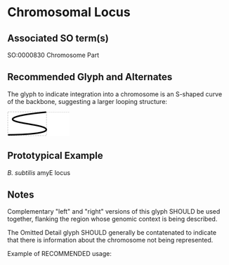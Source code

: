 # Chromosomal Locus

## Associated SO term(s)

SO:0000830 Chromosome Part

## Recommended Glyph and Alternates

The glyph to indicate integration into a chromosome is an S-shaped curve of the backbone, suggesting a larger looping structure:

![glyph specification](chromosomal-locus-specification.png)


## Prototypical Example

_B. subtilis_ amyE locus


## Notes

Complementary "left" and "right" versions of this glyph SHOULD be used together, flanking the region whose genomic context is being described.

The Omitted Detail glyph SHOULD generally be contatenated to indicate that there is information about the chromosome not being represented.

Example of RECOMMENDED usage:
